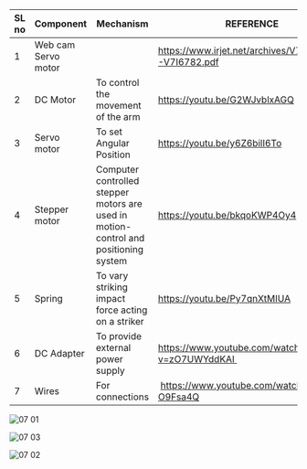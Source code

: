 
SL no | Component | Mechanism | REFERENCE|         |
|-- | -- | -- | --|----|
|1 | Web cam Servo motor |  | https://www.irjet.net/archives/V7/i6/IRJET-V7I6782.pdf|![07    01](https://user-images.githubusercontent.com/130656643/236180264-5e2ecf7b-2beb-465c-95df-907470b22824.jpg)|
2 | DC Motor | To control the movement of the arm | https://youtu.be/G2WJvblxAGQ
3 | Servo motor | To set Angular Position | https://youtu.be/y6Z6bilI6To
4 | Stepper motor | Computer controlled stepper motors are used in motion-control and positioning system | https://youtu.be/bkqoKWP4Oy4
5 | Spring | To vary striking impact force acting on a striker | https://youtu.be/Py7qnXtMIUA
6 | DC Adapter | To provide external power supply | https://www.youtube.com/watch?v=zO7UWYddKAI 
7 | Wires | For connections |  https://www.youtube.com/watch?v=uHD-O9Fsa4Q


![07    01](https://user-images.githubusercontent.com/130656643/236180264-5e2ecf7b-2beb-465c-95df-907470b22824.jpg)



![07   03](https://user-images.githubusercontent.com/130656643/236180346-4d0848e6-fcfb-4e8d-b2f1-5a1440bfa198.jpg)



![07     02](https://user-images.githubusercontent.com/130656643/236180561-13bcb2b0-4afe-4256-86f4-5088e54a5ad1.jpg)



